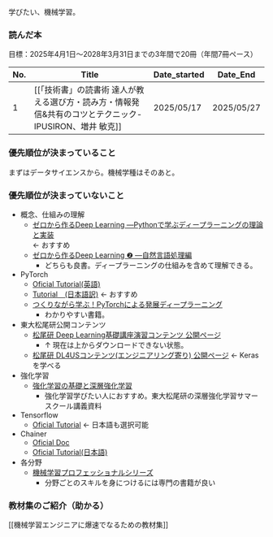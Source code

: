学びたい、機械学習。

### 読んだ本
目標：2025年4月1日〜2028年3月31日までの3年間で20冊（年間7冊ペース）

| No. | Title | Date_started | Date_End |
| --- | ----- | ------------ | -------- |
| 1   | [[「技術書」の読書術 達人が教える選び方・読み方・情報発信&共有のコツとテクニック-IPUSIRON、増井 敏克]] | 2025/05/17   | 2025/05/27    |

### 優先順位が決まっていること
まずはデータサイエンスから。機械学種はそのあと。

### 優先順位が決まっていないこと
- 概念、仕組みの理解
	- [ゼロから作るDeep Learning ―Pythonで学ぶディープラーニングの理論と実装](https://www.amazon.co.jp/%E3%82%BC%E3%83%AD%E3%81%8B%E3%82%89%E4%BD%9C%E3%82%8BDeep-Learning-%E2%80%95Python%E3%81%A7%E5%AD%A6%E3%81%B6%E3%83%87%E3%82%A3%E3%83%BC%E3%83%97%E3%83%A9%E3%83%BC%E3%83%8B%E3%83%B3%E3%82%B0%E3%81%AE%E7%90%86%E8%AB%96%E3%81%A8%E5%AE%9F%E8%A3%85-%E6%96%8E%E8%97%A4-%E5%BA%B7%E6%AF%85/dp/4873117585/ref=pd_vtp_1/356-3019440-1094367?pd_rd_w=yU11S&pf_rd_p=949e26f5-c2ef-4c96-bfde-49d7614d0317&pf_rd_r=PRNW0HSA9D823TNGXPJ2&pd_rd_r=88bd2840-1d82-442e-bc42-526e86415f57&pd_rd_wg=4AmJf&pd_rd_i=4873117585&psc=1)  
		← おすすめ
	- [ゼロから作るDeep Learning ❷ ―自然言語処理編](https://www.amazon.co.jp/%E3%82%BC%E3%83%AD%E3%81%8B%E3%82%89%E4%BD%9C%E3%82%8BDeep-Learning-%E2%80%95%E8%87%AA%E7%84%B6%E8%A8%80%E8%AA%9E%E5%87%A6%E7%90%86%E7%B7%A8-%E6%96%8E%E8%97%A4-%E5%BA%B7%E6%AF%85/dp/4873118360/ref=pd_bxgy_img_1/356-3019440-1094367?pd_rd_w=WLejN&pf_rd_p=d8f6e0ab-48ef-4eca-99d5-60d97e927468&pf_rd_r=PX80ZBSX7SWJ5KJVN5VE&pd_rd_r=eb994fb8-6be7-44ad-87c0-39e92eb14849&pd_rd_wg=ILF3H&pd_rd_i=4873118360&psc=1)
		- どちらも良書。ディープラーニングの仕組みを含めて理解できる。
- PyTorch
	- [Oficial Tutorial(英語)](https://pytorch.org/tutorials/)
	- [Tutorial　(日本語訳)](https://yutaroogawa.github.io/pytorch_tutorials_jp/) ← おすすめ
	- [つくりながら学ぶ！PyTorchによる発展ディープラーニング](https://www.amazon.co.jp/%E3%81%A4%E3%81%8F%E3%82%8A%E3%81%AA%E3%81%8C%E3%82%89%E5%AD%A6%E3%81%B6%EF%BC%81PyTorch%E3%81%AB%E3%82%88%E3%82%8B%E7%99%BA%E5%B1%95%E3%83%87%E3%82%A3%E3%83%BC%E3%83%97%E3%83%A9%E3%83%BC%E3%83%8B%E3%83%B3%E3%82%B0-%E5%B0%8F%E5%B7%9D-%E9%9B%84%E5%A4%AA%E9%83%8E-ebook/dp/B07VPDVNKW/ref=sr_1_1?__mk_ja_JP=%E3%82%AB%E3%82%BF%E3%82%AB%E3%83%8A&keywords=%E3%81%A4%E3%81%8F%E3%82%8A%E3%81%AA%E3%81%8C%E3%82%89%E5%AD%A6%E3%81%B6%EF%BC%81PyTorch%E3%81%AB%E3%82%88%E3%82%8B%E7%99%BA%E5%B1%95%E3%83%87%E3%82%A3%E3%83%BC%E3%83%97%E3%83%A9%E3%83%BC%E3%83%8B%E3%83%B3%E3%82%B0&qid=1639033648&s=digital-text&sr=1-1)
		- わかりやすい書籍。
- 東大松尾研公開コンテンツ
	- [松尾研 Deep Learning基礎講座演習コンテンツ 公開ページ](https://weblab.t.u-tokyo.ac.jp/deep-learning%E5%9F%BA%E7%A4%8E%E8%AC%9B%E5%BA%A7%E6%BC%94%E7%BF%92%E3%82%B3%E3%83%B3%E3%83%86%E3%83%B3%E3%83%84-%E5%85%AC%E9%96%8B%E3%83%9A%E3%83%BC%E3%82%B8/)
		- ↑ 現在は上からダウンロードできない状態。
	- [松尾研 DL4USコンテンツ(エンジニアリング寄り) 公開ページ](https://weblab.t.u-tokyo.ac.jp/dl4us/) ← Kerasを学べる
- 強化学習
	- [強化学習の基礎と深層強化学習](https://www.slideshare.net/ShotaImai3/rlssdeepreinforcementlearning)
		- 強化学習学びたい人におすすめ。東大松尾研の深層強化学習サマースクール講義資料
- Tensorflow
	- [Oficial Tutorial](https://www.tensorflow.org/tutorials) ← 日本語も選択可能
- Chainer
	- [Oficial Doc](https://docs.chainer.org/en/stable/#)
	- [Oficial Tutorial(日本語)](https://tutorials.chainer.org/ja/tutorial.html)
- 各分野
	- [機械学習プロフェッショナルシリーズ](https://www.kspub.co.jp/book/series/S043.html)
		- 分野ごとのスキルを身につけるには専門の書籍が良い

### 教材集のご紹介（助かる）
[[機械学習エンジニアに爆速でなるための教材集]]
